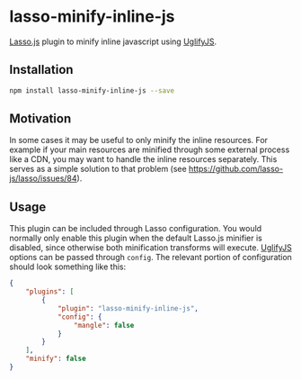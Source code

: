 # lasso-minify-inline-js

[Lasso.js](https://github.com/lasso-js/lasso) plugin to minify inline javascript using
[UglifyJS](https://github.com/mishoo/UglifyJS2).


## Installation

```sh
npm install lasso-minify-inline-js --save
```

## Motivation

In some cases it may be useful to only minify the inline resources. For example if your main resources are minified
through some external process like a CDN, you may want to handle the inline resources separately. This serves
as a simple solution to that problem (see https://github.com/lasso-js/lasso/issues/84).

## Usage

This plugin can be included through Lasso configuration. You would normally only enable this plugin when the
default Lasso.js minifier is disabled, since otherwise both minification transforms will execute. [UglifyJS](https://github.com/mishoo/UglifyJS2) options can be passed through `config`.
The relevant portion of configuration should look something like this:

```json
{
    "plugins": [
        {
            "plugin": "lasso-minify-inline-js",
            "config": {
                "mangle": false
            }
        }
    ],
    "minify": false
}
```
